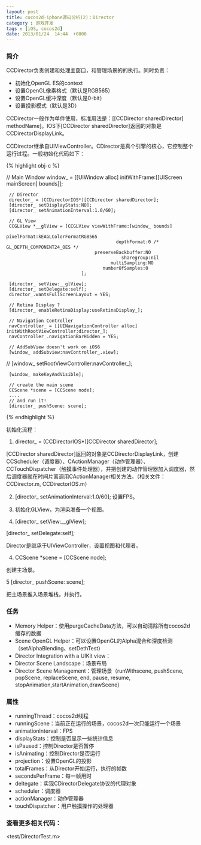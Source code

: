 ```yaml
---
layout: post
title: cocos2d-iphone源码分析(2)：Director
category : 游戏开发
tags : [iOS, cocos2d]
date: 2013/01/24  14:44  +0800
--- 
```


### 简介

CCDirector负责创建和处理主窗口，和管理场景的的执行。同时负责：

* 初始化OpenGL ES的context
* 设置OpenGL像素格式（默认是RGB565）
* 设置OpenGL缓冲深度（默认是0-bit）
* 设置投影模式（默认是3D）

CCDirector一般作为单件使用，标准用法是：[[CCDirector sharedDirector] methodName]。IOS下[CCDirector sharedDirector]返回的对象是CCDirectorDisplayLink。

CCDirector继承自UIViewController。CDirector是真个引擎的核心，它控制整个运行过程。一般初始化代码如下：

{% highlight obj-c %}

// Main Window
     window_ = [[UIWindow alloc] initWithFrame:[[UIScreen mainScreen] bounds]];

     // Director
     director_ = (CCDirectorIOS*)[CCDirector sharedDirector];
     [director_ setDisplayStats:NO];
     [director_ setAnimationInterval:1.0/60];

     // GL View
     CCGLView *__glView = [CCGLView viewWithFrame:[window_ bounds]
                                             pixelFormat:kEAGLColorFormatRGB565
                                             depthFormat:0 /* GL_DEPTH_COMPONENT24_OES */
                                     preserveBackbuffer:NO
                                               sharegroup:nil
                                           multiSampling:NO
                                        numberOfSamples:0
                                ];

     [director_ setView:__glView];
     [director_ setDelegate:self];
     director_.wantsFullScreenLayout = YES;

     // Retina Display ?
     [director_ enableRetinaDisplay:useRetinaDisplay_];

     // Navigation Controller
     navController_ = [[UINavigationController alloc] initWithRootViewController:director_];
     navController_.navigationBarHidden = YES;

     // AddSubView doesn't work on iOS6
     [window_ addSubview:navController_.view];
//     [window_ setRootViewController:navController_];

     [window_ makeKeyAndVisible];

     // create the main scene
     CCScene *scene = [CCScene node];
     ....
     // and run it!
     [director_ pushScene: scene];

{% endhighlight %}

初始化流程：

1. director_ = (CCDirectorIOS*)[CCDirector sharedDirector];

[CCDirector sharedDirector]返回的对象是CCDirectorDisplayLink，创建CCScheduler（调度器）、CActionManager（动作管理器）、CCTouchDispatcher（触摸事件处理器），并把创建的动作管理器加入调度器，然后调度器就在时间片离调用CActionManager相关方法。（相关文件：CCDirector.m, CCDirectorIOS.m）

2. [director_ setAnimationInterval:1.0/60];  设置FPS。

3. 初始化GLView，为渲染准备一个视图。

3.   [director_ setView:__glView];

[director_ setDelegate:self];

Director是继承于UIViewController，设置视图和代理者。

4.   CCScene *scene = [CCScene node];

创建主场景。

5   [director_ pushScene: scene];

把主场景推入场景堆栈，并执行。

### 任务

* Memory Helper：使用purgeCacheData方法，可以自动清除所有cocos2d缓存的数据
* Scene OpenGL Helper：可以设置OpenGL的Alpha混合和深度检测（setAlphaBlending、setDethTest）
* Director Integration with a UIKit view：
* Director Scene Landscape：场景布局
* Director Scene Management：管理场景（runWithscene, pushScene, popScene, replaceScene, end, pause, resume, stopAnimation,startAnimation,drawScene）

### 属性

* runningThread：cocos2d线程
* runningScene：当前正在运行的场景，cocos2d一次只能运行一个场景
* animationInterval：FPS
* displayStats：控制是否显示一些统计信息
* isPaused：控制Director是否暂停
* isAnimating：控制Director是否运行
* projection：设置OpenGL的投影
* totalFrames：从Director开始运行，执行的帧数
* secondsPerFrame：每一帧用时
* deltegate：实现CDirectorDelegate协议的代理对象
* scheduler：调度器
* actionManager：动作管理器
* touchDispatcher：用户触摸操作的处理器

### 查看更多相关代码：

<test/DirectorTest.m>


